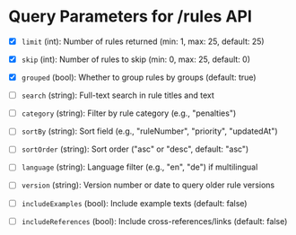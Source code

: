 # Query Parameters for /rules API

- [x] `limit` (int): Number of rules returned (min: 1, max: 25, default: 25)
- [x] `skip` (int): Number of rules to skip (min: 0, max: 25, default: 0)
- [x] `grouped` (bool): Whether to group rules by groups (default: true)

- [ ] `search` (string): Full-text search in rule titles and text
- [ ] `category` (string): Filter by rule category (e.g., "penalties")
- [ ] `sortBy` (string): Sort field (e.g., "ruleNumber", "priority", "updatedAt")
- [ ] `sortOrder` (string): Sort order ("asc" or "desc", default: "asc")
- [ ] `language` (string): Language filter (e.g., "en", "de") if multilingual

- [ ] `version` (string): Version number or date to query older rule versions
- [ ] `includeExamples` (bool): Include example texts (default: false)
- [ ] `includeReferences` (bool): Include cross-references/links (default: false)
